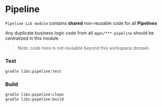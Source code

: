 # Pipeline

`Pipeline Lib module` contains **shared** non-reusable code for all **Pipelines** 

Any duplicate business logic code from all `apps/***-pipeline` should be centralized in this module

> Note: code here is not reusable beyond this workspace domain.

### Test
```bash
gradle libs:pipeline:test
```
### Build
```bash
gradle libs:pipeline:clean
gradle libs:pipeline:build
```
